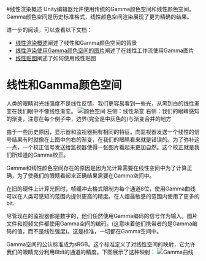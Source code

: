 #线性渲染概述
Unity编辑器允许使用传统的Gamma颜色空间和线性颜色空间。Gamma颜色空间是历史标准格式，线性颜色空间渲染展现了更为精确的结果。

进一步的阅读，可以查看以下文档：
* [<u>线性渲染概述</u>]()阐述了线性和Gamma颜色空间的背景
* [<u>线性渲染使用Gamma颜色空间的图片</u>]()阐述了在线性工作流使用Gamma图片
* [<u>线性贴图</u>]()阐述了如何使用线性贴图

# 线性和Gamma颜色空间
人类的眼睛对光线强度不是线性反馈。我们更容易看到一些光，从黑到白的线性渐变在我们眼中不像线性渐变。
![颜色空间](https://docs.unity3d.com/uploads/Main/LinearLighting-LinearGradients.png)
左侧：线性渐变
右侧：我们的眼睛感知的渐变，注意在每个例子中，边界(完全是中灰色的)与渐变合并的地方

由于一些历史原因，显示器和监视器拥有相同的特征。向监视器发送一个线性的信号结果有时就像在上图中向右的渐变，在我们的眼睛看来就是错误的。为了弥补这一点，一个校正信号发送给监视器使得一张图片看起来更加自然。这个校正就是我们所知道的Gamma校正。

Gamma和线性颜色空间存在的原因是因为光计算需要在线性空间中为了计算正确，为了使我们的眼睛看起来正确结果需要在Gamma空间中。

在旧的硬件上计算光照时，帧缓冲去格式限制为每个通道8位，使用Gamma曲线可以在人类可感知的范围内提供更高的精度。在人烟最敏感的范围内使用了更多的bit.

尽管现在的监视器都是数字的，他们任然使用Gamma编码的信号作为输入。图片文件和视频文件都使用Gamma空间的编码。(这意味着他们携带者的是Gamma编码的值，而不是线性强度)。这是标准，一切都在Gamma空间中。

Gamma空间的公认标准成为sRGB。这个标准定义了对线性空间的映射，它允许我们的眼睛充分利用8bit的通道的精度。下图展示了这种映射：
![Gamma曲线](https://docs.unity3d.com/uploads/Main/LinearRenderingMapping.png)
